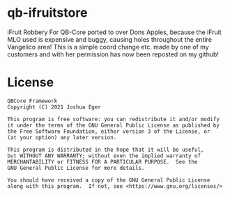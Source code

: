 # qb-ifruitstore
iFruit Robbery For QB-Core ported to over Dons Apples, because the iFruit MLO used is expensive and buggy, causing holes throughout the entire Vangelico area!
This is a simple coord change etc. made by one of my customers and with her permission has now been reposted on my github!

# License

    QBCore Framework
    Copyright (C) 2021 Joshua Eger

    This program is free software: you can redistribute it and/or modify
    it under the terms of the GNU General Public License as published by
    the Free Software Foundation, either version 3 of the License, or
    (at your option) any later version.

    This program is distributed in the hope that it will be useful,
    but WITHOUT ANY WARRANTY; without even the implied warranty of
    MERCHANTABILITY or FITNESS FOR A PARTICULAR PURPOSE.  See the
    GNU General Public License for more details.

    You should have received a copy of the GNU General Public License
    along with this program.  If not, see <https://www.gnu.org/licenses/>

